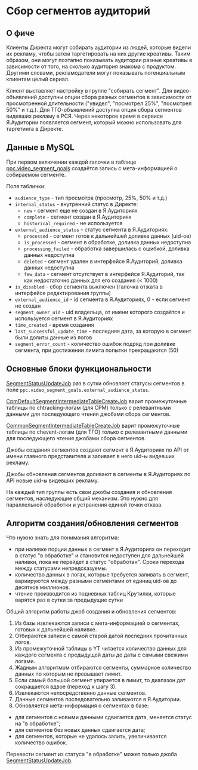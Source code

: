 # Сбор сегментов аудиторий

## О фиче

Клиенты Директа могут собирать аудитории из людей, которые видели их рекламу, чтобы затем таргетировать на них другие креативы.
Таким образом, они могут поэтапно показывать аудитории разные креативы в зависимости от того, на сколько аудитория знакома с продуктом.
Другими словами, рекламодатели могут показывать потенциальным клиентам целый сериал.

Клиент выставляет настройку в группе "собирать сегмент". Для видео-объявлений доступны опции сбора разных сегментов
в зависимости от просмотренной длительности ("увидел", "посмотрел 25%", "посмотрел 50%" и т.д.).
Для ТГО-объявлений доступна опция сбора сегментов видевших рекламу в РСЯ. Через некоторое время в сервисе Я.Аудитории
появляется сегмент, который можно использовать для таргетинга в Директе.

## Данные в MySQL

При первом включении каждой галочки в таблице [ppc.video_segment_goals](https://direct-dev.yandex-team.ru/db/ppc/tables/video_segment_goals.html)
создаётся запись с мета-информацией о собираемом сегменте.

Поля таблички:

- `audience_type` - тип просмотра (просмотр, 25%, 50% и т.д.)
- `internal_status` - внутренний статус в Директе:
  - `new` - сегмент еще не создан в Я.Аудиториях
  - `complete` - сегмент создан в Я.Аудиториях
  - `historical_required` - не используется
- `external_audience_status` - статус сегмента в Я.Аудиториях:
  - `processed` - сегмент готов к дальнейшей доливке данных (uid-ов)
  - `is_processed` - сегмент в обработке, доливка данных недоступна
  - `processing_failed` - обработка завершилась с ошибкой, доливка данных недоступна
  - `deleted` - сегмент удален в интерфейсе Я.Аудиторий, доливка данных недоступна
  - `few_data` - сегмент отсутствует в интерфейсе Я.Аудиторий, так как недостаточно данных для его создания (< 1000)
- `is_disabled` - сбор сегмента выключен (галочка отжата в интерфейсе редактирования группы)
- `external_audience_id` - id сегмента в Я.Аудиториях, 0 - если сегмент не создан
- `segment_owner_uid` - uid владельца, от имени которого создаётся и используется сегмент в Я.Аудиториях
- `time_created` - время создания
- `last_successful_update_time` - последняя дата, за которую в сегмент были долиты данные из логов
- `segment_error_count` - количество ошибок подряд при доливке сегмента, при достижении лимита попытки прекращаются (50)

## Основные блоки функциональности

[SegmentStatusUpdateJob](../jobs/list/SegmentStatusUpdateJob.md) раз в сутки обновляет статусы сегментов в поле `ppc.video_segment_goals.external_audience_status`.

[CpmDefaultSegmentIntermediateTableCreateJob](../jobs/list/CpmDefaultSegmentIntermediateTableCreateJob.md)
варит промежуточные таблицы по chtracking-логам (для CPM) только с релевантными данными для последующего чтения джобами сбора сегментов.

[CommonSegmentIntermediateTableCreateJob](../jobs/list/CommonSegmentIntermediateTableCreateJob.md)
варит промежуточные таблицы по chevent-логам (для ТГО) только с релевантными данными для последующего чтения джобами сбора сегментов.

Джобы создания сегментов создают сегмент в Я.Аудиториях по API от имени главного представителя и заливает в него uid-ы видевших рекламу.

Джобы обновления сегментов доливают в сегменты в Я.Аудиториях по API новые uid-ы видевших рекламу.

На каждый тип группы есть свои джобы создания и обновления сегментов, наследующие общий механизм.
Это нужно для параллельной обработки и устранения единой точки отказа.

## Алгоритм создания/обновления сегментов

Что нужно знать для понимания алгоритма:
- при наливке порции данных в сегмент в Я.Аудиториях он переходит в статус "в обработке" и
становится недоступен для дальнейшей наливки, пока не перейдет в статус "обработан". Сроки перехода между статусами непредсказуемы.
- количество данных в логах, которые требуется заливать в сегмент, вариируются между разными сегментами от единиц uid-ов до десятков миллионов.
- чтение производится из подневных таблиц Крутилки, которые варятся раз в сутки за предыдущие сутки

Общий алгоритм работы джоб создания и обновления сегментов:

1. Из базы извлекаются записи с мета-информацией о сегментах, готовых к дальнейшей наливке.
2. Отбираются записи с самой старой датой последних прочитанных логов.
3. Из промежуточной таблицы в YT читается количество данных для каждого сегмента с предыдущей даты до даты с самыми свежими логами.
4. Жадным алгоритмом отбираются сегменты, суммарное количество данных по которым не превышает лимит.
5. Если самый большой сегмент упирается в лимит, то диапазон дат сокращается вдвое (переход к шагу 3).
6. Извлекаются непосредственно данные сегментов.
7. Данные сегментов последовательно заливаются в Я.Аудитории.
8. Обновляется мета-информация о сегментах в базе:
  - для сегментов с новыми данными сдвигается дата, меняется статус на "в обработке";
  - для сегментов без новых данных сдвигается дата;
  - для сегментов, которые не удалось залить, увеличивается количество ошибок.

Перевести сегмент из статуса "в обработке" может только джоба [SegmentStatusUpdateJob](../jobs/list/SegmentStatusUpdateJob.md).
